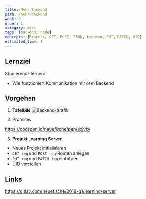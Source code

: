 ```yaml
---
title: Mehr Backend
path: /mehr-backend
week: 6
order: 1
category: misc
tags: [backend, node]
concepts: [Express, GET, POST, JSON, Postman, PUT, PATCH, UID]
estimated_time: 1
---
```


## Lernziel

Studierende lernen:

- Wie funktioniert Kommunikation mit dem Backend

## Vorgehen

1. **Tafelbild**
   ![Backend-Grafik](backend_visual.png)

2. Promises

  https://codepen.io/neuefische/pen/exjvby

3. **Projekt Learning Server**

- Neues Projekt initialisieren
- `GET req` und `POST req`-Routen anlegen
- `PUT req` und `PATCH req` einführen
- UID vorstellen

## Links

https://gitlab.com/neuefische/2019-q1/learning-server
